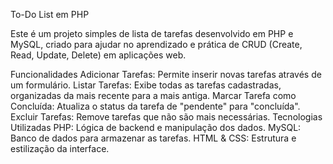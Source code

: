 To-Do List em PHP

Este é um projeto simples de lista de tarefas desenvolvido em PHP e MySQL, criado para ajudar no aprendizado e prática de CRUD (Create, Read, Update, Delete) em aplicações web.

Funcionalidades
Adicionar Tarefas: Permite inserir novas tarefas através de um formulário.
Listar Tarefas: Exibe todas as tarefas cadastradas, organizadas da mais recente para a mais antiga.
Marcar Tarefa como Concluída: Atualiza o status da tarefa de "pendente" para "concluída".
Excluir Tarefas: Remove tarefas que não são mais necessárias.
Tecnologias Utilizadas
PHP: Lógica de backend e manipulação dos dados.
MySQL: Banco de dados para armazenar as tarefas.
HTML & CSS: Estrutura e estilização da interface.